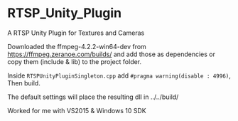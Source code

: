 # RTSP_Unity_Plugin
A RTSP Unity Plugin for Textures and Cameras

Downloaded the ffmpeg-4.2.2-win64-dev from https://ffmpeg.zeranoe.com/builds/ and add those as dependencies or copy them (include & lib) to the project folder.

Inside `RTSPUnityPluginSingleton.cpp` add `#pragma warning(disable : 4996)`,
Then build.

The default settings will place the resulting dll in ../../build/

Worked for me with VS2015 & Windows 10 SDK 
